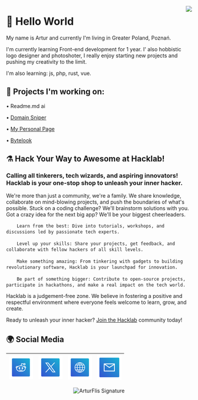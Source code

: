 <a href="https://u8views.com/github/Panonim"><img src="https://u8views.com/api/v1/github/profiles/58903942/views/day-week-month-total-count.svg" align="right"></a>
# 👋 Hello World

My name is Artur and currently I'm living in Greater Poland, Poznań. 

I'm currently learning Front-end development for 1 year. I' also hobbistic logo designer and photoshoter, I really enjoy starting new projects and pushing my creativity to the limit. 

I'm also learning: js, php, rust, vue.


## 🔨 Projects I'm working on:

• Readme.md ai 

• [Domain Sniper](http://sniper.ovh/)

• [My Personal Page](https://bluee.dev)

• [Bytelook](https://github.com/Panonim/bytelook)

## ⚗ Hack Your Way to Awesome at Hacklab!

### Calling all tinkerers, tech wizards, and aspiring innovators!  Hacklab is your one-stop shop to unleash your inner hacker.

We're more than just a community, we're a family. We share knowledge, collaborate on mind-blowing projects, and push the boundaries of what's possible.  Stuck on a coding challenge? We'll brainstorm solutions with you.  Got a crazy idea for the next big app? We'll be your biggest cheerleaders.
``````
    Learn from the best: Dive into tutorials, workshops, and discussions led by passionate tech experts.
    
    Level up your skills: Share your projects, get feedback, and collaborate with fellow hackers of all skill levels.
    
    Make something amazing: From tinkering with gadgets to building revolutionary software, Hacklab is your launchpad for innovation.
    
    Be part of something bigger: Contribute to open-source projects, participate in hackathons, and make a real impact on the tech world.
``````
Hacklab is a judgement-free zone. We believe in fostering a positive and respectful environment where everyone feels welcome to learn, grow, and create.

Ready to unleash your inner hacker? [Join the Hacklab](https://www.reddit.com/r/hacklab/) community today!



## 🌍 Social Media


| [<img src="https://raw.githubusercontent.com/Panonim/Panonim/main/Reddit.svg" alt="Reddit" width="66">](https://www.reddit.com/user/arturcodes/) | [<img src="https://raw.githubusercontent.com/Panonim/Panonim/main/X.svg" alt="X" width="66">](https://twitter.com/artur4social)   | [<img src="https://raw.githubusercontent.com/Panonim/Panonim/main/Website.svg" alt="Website" width="66"> ](https://bluee.dev/) | [<img src="https://raw.githubusercontent.com/Panonim/Panonim/main/Mail.svg" alt="Mail" width="66">](https://mail.google.com/mail/u/0/?fs=1&to=office@bluee.dev&tf=cm) |
| :---:   | :---: | :---: | :---:|
<div align="center"><img src="https://bluee.dev/assets/ArturFlis.svg" height=150px width=250px alt="ArturFlis Signature"/></div>
